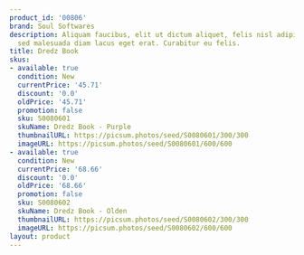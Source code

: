 ```yaml
---
product_id: '00806'
brand: Soul Softwares
description: Aliquam faucibus, elit ut dictum aliquet, felis nisl adipiscing sapien,
  sed malesuada diam lacus eget erat. Curabitur eu felis.
title: Dredz Book
skus:
- available: true
  condition: New
  currentPrice: '45.71'
  discount: '0.0'
  oldPrice: '45.71'
  promotion: false
  sku: S0080601
  skuName: Dredz Book - Purple
  thumbnailURL: https://picsum.photos/seed/S0080601/300/300
  imageURL: https://picsum.photos/seed/S0080601/600/600
- available: true
  condition: New
  currentPrice: '68.66'
  discount: '0.0'
  oldPrice: '68.66'
  promotion: false
  sku: S0080602
  skuName: Dredz Book - Olden
  thumbnailURL: https://picsum.photos/seed/S0080602/300/300
  imageURL: https://picsum.photos/seed/S0080602/600/600
layout: product
---
```

